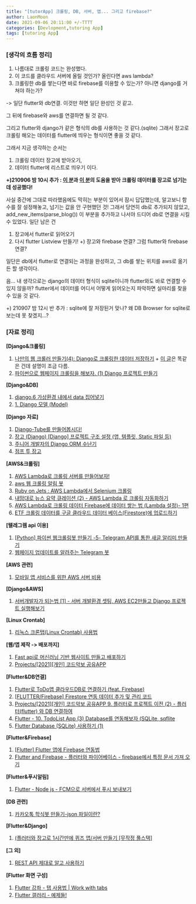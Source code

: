```yaml
---
title: "[tutorApp] 크롤링, DB, 서버, 앱... 그리고 firebase?"
author: LaonMoon
date: 2021-09-06 20:11:00 +/-TTTT
categories: [Devlopment,tutoring App]
tags: [tutoring App]
---
```


### [생각의 흐름 정리]
1. 나름대로 크롤링 코드는 완성했다.
2. 이 코드를 클라우드 서버에 올릴 것인가? 올린다면 aws lambda?
3. 크롤링한 db를 쌓는다면 바로 firebase를 이용할 수 있는가? 아니면 django를 거쳐야 하는가?

-> 일단 flutter와 db연결. 이것만 하면 일단 완성인 것 같고.

그 뒤에 firebase와 aws를 연결하면 될 것 같다.

그리고 flutter와 django가 같은 형식의 db를 사용하는 것 같다.(sqlite) 그래서 장고로 크롤링 해오는 데이터를 flutter에 띄우는 형식이면 좋을 것 같다.

그래서 지금 생각하는 순서는

1. 크롤링 데이터 장고에 받아오기,
2. 데이터 flutter에 리스트로 띄우기 이다.

**+)210906 밤 10시 추가 : [이 분](https://softwaree.tistory.com/74)과 [이 분](https://beomi.github.io/beomi.github.io_old/python/2017/02/28/HowToMakeWebCrawler-Save-with-Django.html)의 도움을 받아 크롤링 데이터를 장고로 넘기는데 성공했다!**

사실 중간에 그대로 따라했음에도 막히는 부분이 있어서 잠시 답답했는데, 알고보니 함수를 잘 설정해놓고, 넘기는 값을 안 구현했던 것! 그래서 당연히 db로 추가되지 않았고, add_new_items(parse_blog()) 이 부분을 추가하고 나서야 드디어 db로 연결을 시킬 수 있었다. 일단 남은 건 

1. 장고에서 flutter로 읽어오기
2. 다시 flutter Listview 만들기!
+) 장고와 firebase 연결? 그럼 flutter와 firebase 연결?

일단은 db에서 flutter로 연결되는 과정을 완성하고, 그 db를 쌓는 위치를 aws로 옮기든 할 생각이다. 

음... 내 생각으로는 django의 데이터 형식이 sqlite이니까 flutter와도 바로 연결할 수 있지 않을까? flutter에서 데이터를 어디서 어떻게 읽어오는지 파악하면 실마리를 찾을 수 있을 것 같다.

+) 210907 밤 12시 반 추가 : sqlite에 잘 저장된거 맞나? 왜 DB Browser for sqlite로 보는데 못 찾겠지...?

### **[자료 정리]**
**[Django&크롤링]**
1. [나만의 웹 크롤러 만들기(4): Django로 크롤링한 데이터 저장하기](https://beomi.github.io/2017/03/01/HowToMakeWebCrawler-Save-with-Django/) + [이 글](https://beomi.github.io/beomi.github.io_old/python/2017/02/28/HowToMakeWebCrawler-Save-with-Django.html)은 똑같은 건데 설명이 조금 다름.
2. [파이썬으로 웹페이지 크롤링을 해보자. (1) Django 프로젝트 만들기](https://softwaree.tistory.com/74)

**[Django&DB]**
1. [django.6 가상환경 내에서 data 집어넣기](https://codermun-log.tistory.com/132)
2. [1. Django 모델 (Model)](http://pythonstudy.xyz/python/article/308-Django-%EB%AA%A8%EB%8D%B8-Model)

**[Django 자료]**
1. [Django-Tube를 만들어봅시다!](https://djangogirlsseoul.gitbooks.io/django-tube/content/)
2. [장고 (Django) [Django] 프로젝트 구조 설정 (앱, 템플릿, Static 파일 등)](https://it-eldorado.tistory.com/59)
3. [주니어 개발자의 Django ORM 수난기](https://daeguowl.tistory.com/171)
4. [점프 투 장고](https://wikidocs.net/70650)

**[AWS&크롤링]**
1. [AWS Lambda로 크롤링 서버를 만들어보자!](https://medium.com/@kyh980909/aws-lambda%EB%A1%9C-%ED%81%AC%EB%A1%A4%EB%A7%81-%EC%84%9C%EB%B2%84%EB%A5%BC-%EB%A7%8C%EB%93%A4%EC%96%B4%EB%B3%B4%EC%9E%90-4c249580150a)
2. [aws 웹 크롤링 알림 봇](https://steemit.com/kr/@sifnax/python-6-aws)
3. [Ruby on Jets : AWS Lambda에서 Selenium 크롤링](https://kbs4674.tistory.com/108)
4. [내맘대로 뉴스 요약 큐레이션 (2) - AWS Lambda 로 크롤링 자동화하기](https://inahjeon.github.io/devlog/side%20project/2020/05/24/news2.html)
5. [AWS Lambda로 크롤링 데이터 Firebase에 데이터 쌓는 법 (Lambda 설정)- 1편](https://firework-ham.tistory.com/112?category=868006)
6. [ETF 크롤링 데이터를 구글 클라우드 데이터 베이스(Firestore)에 업로드하기](https://izy.codes/etf-crawling-google-firestore/)

**[텔레그렘 api 이용]**
1. [[Python] 파이썬 웹크롤링봇 만들기 -5- Telegram API를 통한 새글 알리미 만들기](https://steemit.com/kr/@sifnax/python-5-telegram-api)
2. [웹페이지 업데이트를 알려주는 Telegram 봇](https://beomi.github.io/gb-crawling/posts/2017-04-20-HowToMakeWebCrawler-Notice-with-Telegram.html)

**[AWS 관련]**
1. [모바일 앱 서비스를 위한 AWS 서버 비용](https://cholol.tistory.com/516)

**[Django&AWS]**
1. [서버개발자가 되는법 [1] - 서버 개발환경 셋팅, AWS EC2만들고 Django 프로젝트 실행해보기](https://cholol.tistory.com/484)

**[Linux Crontab]**
1. [리눅스 크론탭(Linux Crontab) 사용법](https://jdm.kr/blog/2)

**[웹/앱 제작 -> 배포까지]**
1. [Fast api로 머신러닝 기반 웹사이트 만들고 배포하기](https://aimb.tistory.com/212])
2. [Projects/[2021][개인] 코드악보 공유APP](https://chinpa.tistory.com/category/Projects/%5B2021%5D%5B%EA%B0%9C%EC%9D%B8%5D%20%EC%BD%94%EB%93%9C%EC%95%85%EB%B3%B4%20%EA%B3%B5%EC%9C%A0APP)

**[Flutter&DB연결]**
1. [Flutter로 ToDo앱 클라우드DB로 연결하기 (feat. Firebase)](https://kyungsnim.net/86)
2. [[FLUTTER/Firebase]  Firestore 연동 데이터 추가 및 관리 코드](https://seizemymoment.tistory.com/9)
3. [Projects/[2021][개인] 코드악보 공유APP 9. 플러터로 프로젝트 이전 (2) - 플러터(flutter) 와 DB 연결하여](https://chinpa.tistory.com/82)
4. [Flutter - 10. TodoList App (3) Database를 연동해보자 (SQLite, sqflite](https://doitddo.tistory.com/121)
5. [Flutter Database (SQLite) 사용하기 (1)](https://dalgonakit.tistory.com/116)

**[Flutter&Firebase]**
1. [[Flutter] Flutter 앱에 Firebase 연동법](https://velog.io/@epdlqlem14/Flutter-Flutter-%EC%95%B1%EC%97%90-Firebase-%EC%97%B0%EB%8F%99%EB%B2%95)
2. [Flutter and Firebase - 플러터와 파이어베이스 - firebase에서 특정 문서 가져 오기](https://www.python2.net/questions-793316.htm)

**[Flutter&푸시알림]**
1. [Flutter - Node js - FCM으로 서버에서 푸시 보내보기](https://padro.tistory.com/192)

**[DB 관련]**
1. [카카오톡 학식봇 만들기-json 파일이란?](https://tre2man.tistory.com/159)

**[Flutter&Django]**
1. [(플러터와 장고로 1시간만에 퀴즈 앱/서버 만들기 [무작정 풀스택]](https://www.inflearn.com/course/%ED%94%8C%EB%9F%AC%ED%84%B0-%EC%9E%A5%EA%B3%A0-%ED%80%B4%EC%A6%88%EC%95%B1-%EC%84%9C%EB%B2%84-%ED%92%80%EC%8A%A4%ED%83%9D)

**[그 외]**
1. [REST API 제대로 알고 사용하기](https://meetup.toast.com/posts/92)

**[Flutter 화면 구성]**
1. [Flutter 강좌 - 탭 사용법 | Work with tabs](https://here4you.tistory.com/125)
2. [Flutter 갤러리 - 예제들!](https://gallery.flutter.dev/#/)